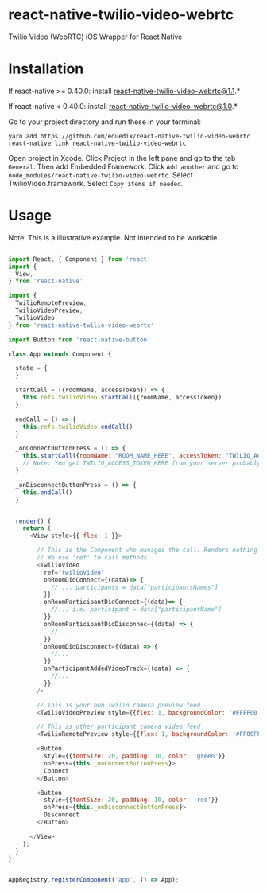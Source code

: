 # react-native-twilio-video-webrtc
Twilio Video (WebRTC) iOS Wrapper for React Native

# Installation
If react-native >= 0.40.0: install react-native-twilio-video-webrtc@1.1.*

If react-native < 0.40.0: install react-native-twilio-video-webrtc@1.0.*


Go to your project directory and run these in your terminal:

```
yarn add https://github.com/eduedix/react-native-twilio-video-webrtc
react-native link react-native-twilio-video-webrtc
```

Open project in Xcode. Click Project in the left pane and go to the tab `General`. Then add Embedded Framework. Click `Add another` and go to `node_modules/react-native-twilio-video-webrtc`. Select TwilioVideo.framework. Select `Copy items if needed`.

# Usage

Note: This is a illustrative example. Not intended to be workable.

````javascript

import React, { Component } from 'react'
import {
  View,
} from 'react-native'

import {
  TwilioRemotePreview, 
  TwilioVideoPreview, 
  TwilioVideo
} from 'react-native-twilio-video-webrtc'

import Button from 'react-native-button'

class App extends Component {

  state = {
  }

  startCall = ({roomName, accessToken}) => {
    this.refs.twilioVideo.startCall({roomName, accessToken})
  }

  endCall = () => {
    this.refs.twilioVideo.endCall()
  }

  _onConnectButtonPress = () => {
    this.startCall({roomName: "ROOM_NAME_HERE", accessToken: "TWILIO_ACCESS_TOKEN_HERE"})
    // Note: You get TWILIO_ACCESS_TOKEN_HERE from your server probably
  }

  _onDisconnectButtonPress = () => {
    this.endCall()
  }


  render() {
    return (
      <View style={{ flex: 1 }}>

        // This is the Component who manages the call. Renders nothing or children if passed.
        // We use 'ref' to call methods
        <TwilioVideo
          ref="twilioVideo" 
          onRoomDidConnect={(data)=> {
            // ... participants = data["participantsNames"]
          }} 
          onRoomParticipantDidConnect={(data)=> {
            //... i.e. participant = data["participantName"]
          }} 
          onRoomParticipantDidDisconnec={(data) => {
            //...
          }}
          onRoomDidDisconnect={(data) => {
            //...
          }}
          onParticipantAddedVideoTrack={(data) => {
            //...
          }}
        />

        // This is your own Twilio camera preview feed
        <TwilioVideoPreview style={{flex: 1, backgroundColor: '#FFFF00'}} />

        // This is other participant camera video feed
        <TwilioRemotePreview style={{flex: 1, backgroundColor: '#FF00FF'}} />

        <Button
          style={{fontSize: 20, padding: 10, color: 'green'}}
          onPress={this._onConnectButtonPress}>
          Connect
        </Button>

        <Button
          style={{fontSize: 20, padding: 10, color: 'red'}}
          onPress={this._onDisconnectButtonPress}>
          Disconnect
        </Button>

      </View>
    );
  }
}


AppRegistry.registerComponent('app', () => App);
````
